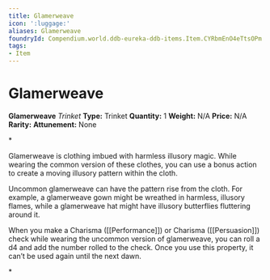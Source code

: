 ```yaml
---
title: Glamerweave
icon: ':luggage:'
aliases: Glamerweave
foundryId: Compendium.world.ddb-eureka-ddb-items.Item.CYRbmEnO4eTtsOPm
tags:
- Item
---
```


# Glamerweave

**Glamerweave**
_Trinket_
**Type:** Trinket
**Quantity:** 1
**Weight:** N/A
**Price:** N/A
**Rarity:** 
**Attunement:** None

*<p>Glamerweave is clothing imbued with harmless illusory magic. While wearing the common version of these clothes, you can use a bonus action to create a moving illusory pattern within the cloth.

Uncommon glamerweave can have the pattern rise from the cloth. For example, a glamerweave gown might be wreathed in harmless, illusory flames, while a glamerweave hat might have illusory butterflies fluttering around it.

When you make a Charisma ([[Performance]]) or Charisma ([[Persuasion]]) check while wearing the uncommon version of glamerweave, you can roll a d4 and add the number rolled to the check. Once you use this property, it can’t be used again until the next dawn.</p>*